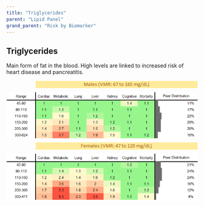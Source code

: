 ```yaml
---
title: "Triglycerides"
parent: "Lipid Panel"
grand_parent: "Risk by Biomarker"
---
```



## Triglycerides


Main form of fat in the blood. High levels are linked to increased risk of heart disease and pancreatitis.

<div style="display: flex; flex-direction: column; gap: 10px;">

  <img src="/assets/images/vmrbiomarker_triglycerides__male.png" alt="Triglycerides VMR Male" style="margin-left: 15%">
  <img src="/assets/images/rr_triglycerides__male.png" alt="Triglycerides RR Male">

  <img src="/assets/images/vmrbiomarker_triglycerides__female.png" alt="Triglycerides VMR Female" style="margin-left: 15%; ">
  <img src="/assets/images/rr_triglycerides__female.png" alt="Triglycerides RR Female">

</div>



